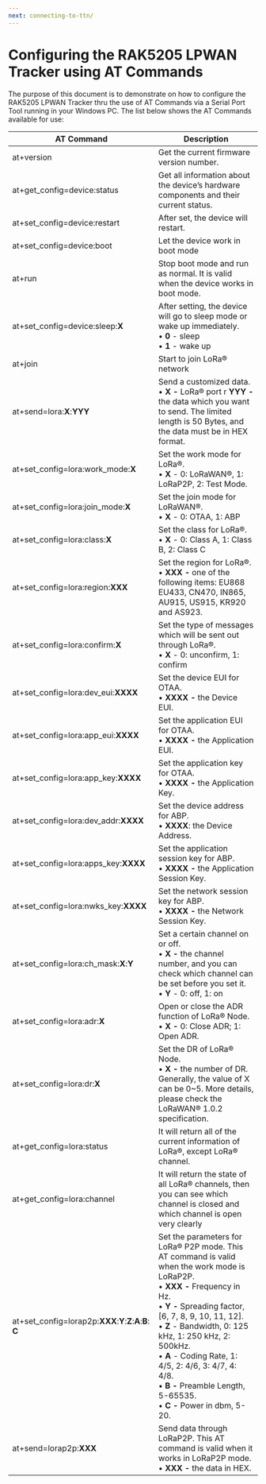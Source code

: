 ```yaml
---
next: connecting-to-ttn/
---
```


# Configuring the RAK5205 LPWAN Tracker using AT Commands

The purpose of this document is to demonstrate on how to configure the RAK5205 LPWAN Tracker thru the use of AT Commands via a Serial Port Tool running in your Windows PC. The list below shows the AT Commands available for use:

| **AT Command**                                               | **Description**                                                                                                                                                                                                                                                                                                                                                                              |
| ------------------------------------------------------------ | -------------------------------------------------------------------------------------------------------------------------------------------------------------------------------------------------------------------------------------------------------------------------------------------------------------------------------------------------------------------------------------------- |
| at+version                                                   | Get the current firmware version number.                                                                                                                                                                                                                                                                                                                                                     |
| at+get_config=device:status                                  | Get all information about the device’s hardware components and their current status.                                                                                                                                                                                                                                                                                                         |
| at+set_config=device:restart                                 | After set, the device will restart.                                                                                                                                                                                                                                                                                                                                                          |
| at+set_config=device:boot                                    | Let the device work in boot mode                                                                                                                                                                                                                                                                                                                                                             |
| at+run                                                       | Stop boot mode and run as normal. It is valid when the device works in boot mode.                                                                                                                                                                                                                                                                                                            |
| at+set_config=device:sleep:**X**                             | After setting, the device will go to sleep mode or wake up immediately. <br>• **0** - sleep <br>• **1** - wake up                                                                                                                                                                                                                                                                            |
| at+join                                                      | Start to join LoRa® network                                                                                                                                                                                                                                                                                                                                                                  |
| at+send=lora:**X**:**YYY**                                   | Send a customized data. <br>• **X -** LoRa® port r **YYY -** the data which you want to send. The limited length is 50 Bytes, and the data must be in HEX format.                                                                                                                                                                                                                            |
| at+set_config=lora:work_mode:**X**                           | Set the work mode for LoRa®. <br>• **X** - 0: LoRaWAN®, 1: LoRaP2P, 2: Test Mode.                                                                                                                                                                                                                                                                                                            |
| at+set_config=lora:join_mode:**X**                           | Set the join mode for LoRaWAN®. <br>• **X** - 0: OTAA, 1: ABP                                                                                                                                                                                                                                                                                                                                |
| at+set_config=lora:class:**X**                               | Set the class for LoRa®. <br>• **X** - 0: Class A, 1: Class B, 2: Class C                                                                                                                                                                                                                                                                                                                    |
| at+set_config=lora:region:**XXX**                            | Set the region for LoRa®. <br>• **XXX -** one of the following items: EU868 EU433, CN470, IN865, AU915, US915, KR920 and AS923.                                                                                                                                                                                                                                                              |
| at+set_config=lora:confirm:**X**                             | Set the type of messages which will be sent out through LoRa®. <br>• **X** - 0: unconfirm, 1: confirm                                                                                                                                                                                                                                                                                        |
| at+set_config=lora:dev_eui:**XXXX**                          | Set the device EUI for OTAA. <br>• **XXXX -** the Device EUI.                                                                                                                                                                                                                                                                                                                                |
| at+set_config=lora:app_eui:**XXXX**                          | Set the application EUI for OTAA. <br>• **XXXX -** the Application EUI.                                                                                                                                                                                                                                                                                                                      |
| at+set_config=lora:app_key:**XXXX**                          | Set the application key for OTAA. <br>• **XXXX -** the Application Key.                                                                                                                                                                                                                                                                                                                      |
| at+set_config=lora:dev_addr:**XXXX**                         | Set the device address for ABP. <br>• **XXXX**: the Device Address.                                                                                                                                                                                                                                                                                                                          |
| at+set_config=lora:apps_key:**XXXX**                         | Set the application session key for ABP. <br>• **XXXX -** the Application Session Key.                                                                                                                                                                                                                                                                                                       |
| at+set_config=lora:nwks_key:**XXXX**                         | Set the network session key for ABP. <br>• **XXXX -** the Network Session Key.                                                                                                                                                                                                                                                                                                               |
| at+set_config=lora:ch_mask:**X**:**Y**                       | Set a certain channel on or off. <br>• **X -** the channel number, and you can check which channel can be set before you set it. <br>• **Y** - 0: off, 1: on                                                                                                                                                                                                                                 |
| at+set_config=lora:adr:**X**                                 | Open or close the ADR function of LoRa® Node. <br>• **X -** 0: Close ADR; 1: Open ADR.                                                                                                                                                                                                                                                                                                       |
| at+set_config=lora:dr:**X**                                  | Set the DR of LoRa® Node. <br>• **X -** the number of DR. Generally, the value of X can be 0~5. More details, please check the LoRaWAN® 1.0.2 specification.                                                                                                                                                                                                                                 |
| at+get_config=lora:status                                    | It will return all of the current information of LoRa®, except LoRa® channel.                                                                                                                                                                                                                                                                                                                |
| at+get_config=lora:channel                                   | It will return the state of all LoRa® channels, then you can see which channel is closed and which channel is open very clearly                                                                                                                                                                                                                                                              |
| at+set_config=lorap2p:**XXX**:**Y**:**Z**:**A**:**B**: **C** | Set the parameters for LoRa® P2P mode. This AT command is valid when the work mode is LoRaP2P. <br>• **XXX -** Frequency in Hz. <br>• **Y -** Spreading factor, \[6, 7, 8, 9, 10, 11, 12\]. <br>• **Z** - Bandwidth, 0: 125 kHz, 1: 250 kHz, 2: 500kHz. <br>• **A** - Coding Rate, 1: 4/5, 2: 4/6, 3: 4/7, 4: 4/8. <br>• **B -** Preamble Length, 5-65535. <br>• **C -** Power in dbm, 5-20. |
| at+send=lorap2p:**XXX**                                      | Send data through LoRaP2P. This AT command is valid when it works in LoRaP2P mode. <br>• **XXX -** the data in HEX.                                                                                                                                                                                                                                                                          |
